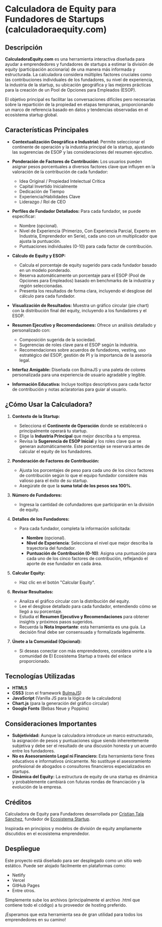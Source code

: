 # Calculadora de Equity para Fundadores de Startups (calculadoraequity.com)

## Descripción

**CalculadoraEquity.com** es una herramienta interactiva diseñada para ayudar a emprendedores y fundadores de startups a estimar la división de equity (participación accionaria) de una manera más informada y estructurada. La calculadora considera múltiples factores cruciales como las contribuciones individuales de los fundadores, su nivel de experiencia, la industria de la startup, su ubicación geográfica y las mejores prácticas para la creación de un Pool de Opciones para Empleados (ESOP).

El objetivo principal es facilitar las conversaciones difíciles pero necesarias sobre la repartición de la propiedad en etapas tempranas, proporcionando un marco de referencia basado en datos y tendencias observadas en el ecosistema startup global.

## Características Principales

- **Contextualización Geográfica e Industrial:** Permite seleccionar el continente de operación y la industria principal de la startup, ajustando las sugerencias de ESOP y las consideraciones del resumen ejecutivo.
- **Ponderación de Factores de Contribución:** Los usuarios pueden asignar pesos porcentuales a diversos factores clave que influyen en la valoración de la contribución de cada fundador:

  - Idea Original / Propiedad Intelectual Crítica
  - Capital Invertido Inicialmente
  - Dedicación de Tiempo
  - Experiencia/Habilidades Clave
  - Liderazgo / Rol de CEO

- **Perfiles de Fundador Detallados:** Para cada fundador, se puede especificar:

  - Nombre (opcional).
  - Nivel de Experiencia (Primerizo, Con Experiencia Parcial, Experto en Industria, Emprendedor en Serie), cada uno con un multiplicador que ajusta la puntuación.
  - Puntuaciones individuales (0-10) para cada factor de contribución.

- **Cálculo de Equity y ESOP:**

  - Calcula el porcentaje de equity sugerido para cada fundador basado en un modelo ponderado.
  - Reserva automáticamente un porcentaje para el ESOP (Pool de Opciones para Empleados) basado en benchmarks de la industria y región seleccionadas.
  - Presenta los resultados de forma clara, incluyendo el desglose del cálculo para cada fundador.

- **Visualización de Resultados:** Muestra un gráfico circular (pie chart) con la distribución final del equity, incluyendo a los fundadores y el ESOP.
- **Resumen Ejecutivo y Recomendaciones:** Ofrece un análisis detallado y personalizado con:

  - Composición sugerida de la sociedad.
  - Sugerencias de roles clave para el ESOP según la industria.
  - Recomendaciones sobre acuerdos de fundadores, vesting, uso estratégico del ESOP, gestión de PI y la importancia de la asesoría legal.

- **Interfaz Amigable:** Diseñada con BulmaJS y una paleta de colores personalizada para una experiencia de usuario agradable y legible.
- **Información Educativa:** Incluye tooltips descriptivos para cada factor de contribución y notas aclaratorias para guiar al usuario.

## ¿Cómo Usar la Calculadora?

1.  **Contexto de la Startup:**

    - Selecciona el **Continente de Operación** donde se establecerá o principalmente operará tu startup.
    - Elige la **Industria Principal** que mejor describa a tu empresa.
    - Revisa la **Sugerencia de ESOP Inicial** y los roles clave que se generan automáticamente. Este porcentaje se reservará antes de calcular el equity de los fundadores.

2.  **Ponderación de Factores de Contribución:**

    - Ajusta los porcentajes de peso para cada uno de los cinco factores de contribución según lo que el equipo fundador considere más valioso para el éxito de _su_ startup.
    - Asegúrate de que la **suma total de los pesos sea 100%**.

3.  **Número de Fundadores:**

    - Ingresa la cantidad de cofundadores que participarán en la división de equity.

4.  **Detalles de los Fundadores:**

    - Para cada fundador, completa la información solicitada:

      - **Nombre** (opcional).
      - **Nivel de Experiencia**: Selecciona el nivel que mejor describa la trayectoria del fundador.
      - **Puntuación de Contribución (0-10)**: Asigna una puntuación para cada uno de los cinco factores de contribución, reflejando el aporte de ese fundador en cada área.

5.  **Calcular Equity:**

    - Haz clic en el botón "Calcular Equity".

6.  **Revisar Resultados:**

    - Analiza el gráfico circular con la distribución del equity.
    - Lee el desglose detallado para cada fundador, entendiendo cómo se llegó a su porcentaje.
    - Estudia el **Resumen Ejecutivo y Recomendaciones** para obtener insights y próximos pasos sugeridos.
    - Recuerda la **Nota Importante**: esta herramienta es una guía. La decisión final debe ser consensuada y formalizada legalmente.

7.  **Únete a la Comunidad (Opcional):**

    - Si deseas conectar con más emprendedores, considera unirte a la comunidad de El Ecosistema Startup a través del enlace proporcionado.

## Tecnologías Utilizadas

- **HTML5**
- **CSS3** (con el framework [BulmaJS](https://bulma.io/))
- **JavaScript** (Vanilla JS para la lógica de la calculadora)
- **Chart.js** (para la generación del gráfico circular)
- **Google Fonts** (Bebas Neue y Poppins)

## Consideraciones Importantes

- **Subjetividad:** Aunque la calculadora introduce un marco estructurado, la asignación de pesos y puntuaciones sigue siendo inherentemente subjetiva y debe ser el resultado de una discusión honesta y un acuerdo entre los fundadores.
- **No es Asesoramiento Legal ni Financiero:** Esta herramienta tiene fines educativos e informativos únicamente. No sustituye el asesoramiento profesional de abogados o consultores financieros especializados en startups.
- **Dinámica del Equity:** La estructura de equity de una startup es dinámica y probablemente cambiará con futuras rondas de financiación y la evolución de la empresa.

## Créditos

Calculadora de Equity para Fundadores desarrollada por [Cristian Tala Sánchez](https://cristiantala.com/), fundador de [Ecosistema Startup](https://ecosistemastartup.com/).

Inspirada en principios y modelos de división de equity ampliamente discutidos en el ecosistema emprendedor.

## Despliegue

Este proyecto está diseñado para ser desplegado como un sitio web estático. Puede ser alojado fácilmente en plataformas como:

- Netlify
- Vercel
- GitHub Pages
- Entre otros.

Simplemente sube los archivos (principalmente el archivo .html que contiene todo el código) a tu proveedor de hosting preferido.

¡Esperamos que esta herramienta sea de gran utilidad para todos los emprendedores en su camino!
